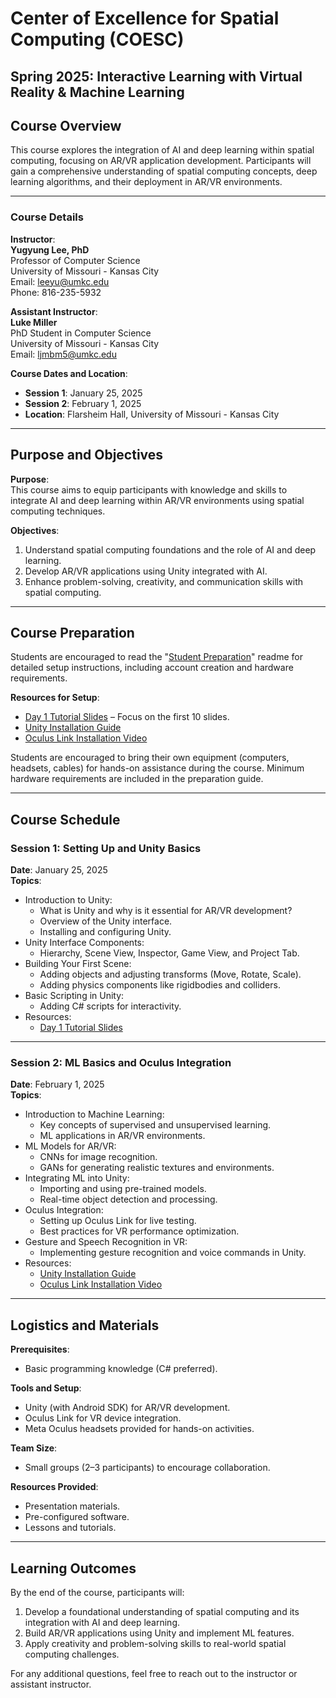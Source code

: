 # Center of Excellence for Spatial Computing (COESC)
## Spring 2025: Interactive Learning with Virtual Reality & Machine Learning

## **Course Overview**
This course explores the integration of AI and deep learning within spatial computing, focusing on AR/VR application development. Participants will gain a comprehensive understanding of spatial computing concepts, deep learning algorithms, and their deployment in AR/VR environments.

---

### **Course Details**
**Instructor**:  
**Yugyung Lee, PhD**  
Professor of Computer Science  
University of Missouri - Kansas City  
Email: leeyu@umkc.edu  
Phone: 816-235-5932  

**Assistant Instructor**:  
**Luke Miller**  
PhD Student in Computer Science  
University of Missouri - Kansas City  
Email: ljmbm5@umkc.edu  

**Course Dates and Location**:  
- **Session 1**: January 25, 2025  
- **Session 2**: February 1, 2025  
- **Location**: Flarsheim Hall, University of Missouri - Kansas City  

---

## **Purpose and Objectives**

**Purpose**:  
This course aims to equip participants with knowledge and skills to integrate AI and deep learning within AR/VR environments using spatial computing techniques.

**Objectives**:
1. Understand spatial computing foundations and the role of AI and deep learning.  
2. Develop AR/VR applications using Unity integrated with AI.  
3. Enhance problem-solving, creativity, and communication skills with spatial computing.

---

## **Course Preparation**
Students are encouraged to read the "[Student Preparation](https://github.com/Luke-J-Miller/Human--Computer-Interactions-VR-AR/tree/main/Student%20Preparation)" readme for detailed setup instructions, including account creation and hardware requirements.

**Resources for Setup**:
- [Day 1 Tutorial Slides](https://docs.google.com/presentation/d/1Y3cza8zijudi5H94pD02mJVoUkspxiIu7tfud0khCfs/edit?usp=sharing) – Focus on the first 10 slides.
- [Unity Installation Guide](https://github.com/Luke-J-Miller/Human--Computer-Interactions-VR-AR/tree/main/SetupTutorials/UnityInstallationDirections)
- [Oculus Link Installation Video](https://www.youtube.com/watch?v=9HfLWkm8zCI)

Students are encouraged to bring their own equipment (computers, headsets, cables) for hands-on assistance during the course. Minimum hardware requirements are included in the preparation guide.

---

## **Course Schedule**

### **Session 1: Setting Up and Unity Basics**
**Date**: January 25, 2025  
**Topics**:
- Introduction to Unity:
  - What is Unity and why is it essential for AR/VR development?
  - Overview of the Unity interface.
  - Installing and configuring Unity.
- Unity Interface Components:
  - Hierarchy, Scene View, Inspector, Game View, and Project Tab.
- Building Your First Scene:
  - Adding objects and adjusting transforms (Move, Rotate, Scale).
  - Adding physics components like rigidbodies and colliders.
- Basic Scripting in Unity:
  - Adding C# scripts for interactivity.
- Resources:
  - [Day 1 Tutorial Slides](https://docs.google.com/presentation/d/1Y3cza8zijudi5H94pD02mJVoUkspxiIu7tfud0khCfs/edit?usp=sharing)  

---

### **Session 2: ML Basics and Oculus Integration**
**Date**: February 1, 2025  
**Topics**:
- Introduction to Machine Learning:
  - Key concepts of supervised and unsupervised learning.
  - ML applications in AR/VR environments.
- ML Models for AR/VR:
  - CNNs for image recognition.
  - GANs for generating realistic textures and environments.
- Integrating ML into Unity:
  - Importing and using pre-trained models.
  - Real-time object detection and processing.
- Oculus Integration:
  - Setting up Oculus Link for live testing.
  - Best practices for VR performance optimization.
- Gesture and Speech Recognition in VR:
  - Implementing gesture recognition and voice commands in Unity.
- Resources:
  - [Unity Installation Guide](https://github.com/Luke-J-Miller/Human--Computer-Interactions-VR-AR/tree/main/SetupTutorials/UnityInstallationDirections)
  - [Oculus Link Installation Video](https://www.youtube.com/watch?v=9HfLWkm8zCI)  

---

## **Logistics and Materials**

**Prerequisites**:  
- Basic programming knowledge (C# preferred).

**Tools and Setup**:  
- Unity (with Android SDK) for AR/VR development.  
- Oculus Link for VR device integration.  
- Meta Oculus headsets provided for hands-on activities.

**Team Size**:  
- Small groups (2–3 participants) to encourage collaboration.

**Resources Provided**:  
- Presentation materials.  
- Pre-configured software.  
- Lessons and tutorials.

---

## **Learning Outcomes**
By the end of the course, participants will:  
1. Develop a foundational understanding of spatial computing and its integration with AI and deep learning.  
2. Build AR/VR applications using Unity and implement ML features.  
3. Apply creativity and problem-solving skills to real-world spatial computing challenges.

For any additional questions, feel free to reach out to the instructor or assistant instructor.

